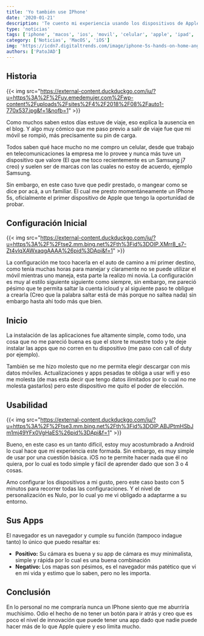 ```yaml
---
title: 'Yo también use IPhone'
date: '2020-01-21'
description: 'Te cuento mi experiencia usando los dispositivos de Apple. En este caso un IPhone 5s'
type: 'noticias'
tags: ['iphone', 'macos', 'ios', 'movil', 'celular', 'apple', 'ipad', 'ipod']
category: ['Noticias', 'MacOS', 'iOS']
img: 'https://icdn7.digitaltrends.com/image/iphone-5s-hands-on-home-angle-1200x0.jpg?ver=2'
authors: ['PatoJAD']
---
```


## Historia

{{< img src="https://external-content.duckduckgo.com/iu/?u=https%3A%2F%2Fuy.emedemujer.com%2Fwp-content%2Fuploads%2Fsites%2F4%2F2018%2F08%2Fauto1-770x537.jpg&f=1&nofb=1" >}}

Como muchos saben estos días estuve de viaje, eso explica la ausencia en el blog. Y algo muy cómico que me paso previo a salir de viaje fue que mi móvil se rompió, más precisamente su pin de carga.

Todos saben qué hace mucho no me compro un celular, desde que trabajo en telecomunicaciones la empresa me lo provee y nunca más tuve un dispositivo que valore (El que me toco recientemente es un Samsung j7 creo) y suelen ser de marcas con las cuales no estoy de acuerdo, ejemplo Samsung.

Sin embargo, en este caso tuve que pedir prestado, o mangear como se dice por acá, a un familiar. El cual me presto momentáneamente un IPhone 5s, oficialmente el primer dispositivo de Apple que tengo la oportunidad de probar.

## Configuración Inicial

{{< img src="https://external-content.duckduckgo.com/iu/?u=https%3A%2F%2Ftse2.mm.bing.net%2Fth%3Fid%3DOIP.XMrr8_s7-Zt4vlqXAWxaqgAAAA%26pid%3DApi&f=1" >}}

La configuración me toco hacerla en el auto de camino a mi primer destino, como tenía muchas horas para manejar y claramente no se puede utilizar el móvil mientras uno maneja, esta parte la realizo mi novia.
La configuración es muy al estilo siguiente siguiente como siempre, sin embargo, me pareció pésimo que te permita saltar la cuenta icloud y al siguiente paso te obligue a crearla (Creo que la palabra saltar está de más porque no saltea nada) sin embargo hasta ahí todo más que bien.

## Inicio

La instalación de las aplicaciones fue altamente simple, como todo, una cosa que no me pareció buena es que el store te muestre todo y te deje instalar las apps que no corren en tu dispositivo (me paso con call of duty por ejemplo).

También se me hizo molesto que no me permita elegir descargar con mis datos móviles. Actualizaciones y apps pesadas te obliga a usar wifi y eso me molesta (de mas esta decir que tengo datos ilimitados por lo cual no me molesta gastarlos) pero este dispositivo me quito el poder de elección.

## Usabilidad

{{< img src="https://external-content.duckduckgo.com/iu/?u=https%3A%2F%2Ftse3.mm.bing.net%2Fth%3Fid%3DOIP.ABJPtmHSbJm1mj49YFx0VgHaES%26pid%3DApi&f=1" >}}

Bueno, en este caso es un tanto difícil, estoy muy acostumbrado a Android lo cual hace que mi experiencia este formada. Sin embargo, es muy simple de usar por una cuestión básica. iOS no te permite hacer nada que él no quiera, por lo cual es todo simple y fácil de aprender dado que son 3 o 4 cosas.

Amo configurar los dispositivos a mi gusto, pero este caso basto con 5 minutos para recorrer todas las configuraciones. Y el nivel de personalización es Nulo, por lo cual yo me vi obligado a adaptarme a su entorno.

## Sus Apps

El navegador es un navegador y cumple su función (tampoco indague tanto) lo único que puedo resaltar es:

-   **Positivo:** Su cámara es buena y su app de cámara es muy minimalista, simple y rápida por lo cual es una buena combinación
-   **Negativo:** Los mapas son pésimos, es el navegador más patético que vi en mi vida y estimo que lo saben, pero no les importa.

## Conclusión

En lo personal no me compraría nunca un IPhone siento que me aburriría muchísimo. Odio el hecho de no tener un botón para ir atrás y creo que es poco el nivel de innovación que puede tener una app dado que nadie puede hacer más de lo que Apple quiere y eso limita mucho.
